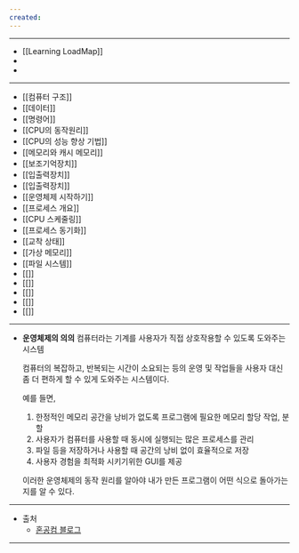 ```yaml
---
created:
---
```

---
- [[Learning LoadMap]]
- 
- 
---
- [[컴퓨터 구조]]
- [[데이터]]
- [[명령어]]
- [[CPU의 동작원리]]
- [[CPU의 성능 향상 기법]]
- [[메모리와 캐시 메모리]]
- [[보조기억장치]]
- [[입출력장치]]
- [[입출력장치]]
- [[운영체제 시작하기]]
- [[프로세스 개요]]
- [[CPU 스케줄링]]
- [[프로세스 동기화]]
- [[교착 상태]]
- [[가상 메모리]]
- [[파일 시스템]]
- [[]]
- [[]]
- [[]]
- [[]]
- [[]]
---
- **운영체제의 의의**
	컴퓨터라는 기계를 사용자가 직접 상호작용할 수 있도록 도와주는 시스템
	
	컴퓨터의 복잡하고, 반복되는 시간이 소요되는 등의 운영 및 작업들을 사용자 대신 좀 더 편하게 할 수 있게 도와주는 시스템이다.
	
	예를 들면, 
	
	1. 한정적인 메모리 공간을 낭비가 없도록 프로그램에 필요한 메모리 할당 작업, 분할
	2. 사용자가 컴퓨터를 사용할 때 동시에 실행되는 많은 프로세스를 관리
	3. 파일 등을 저장하거나 사용할 때 공간의 낭비 없이 효율적으로 저장
	4. 사용자 경험을 최적화 시키기위한 GUI를 제공
	   
	이러한 운영체제의 동작 원리를 알아야 내가 만든 프로그램이 어떤 식으로 돌아가는지를 알 수 있다.
---
- 출처
	- [혼공컴 블로그](https://velog.io/@mmodestaa/%ED%98%BC%EC%9E%90-%EA%B3%B5%EB%B6%80%ED%95%98%EB%8A%94-%EC%BB%B4%ED%93%A8%ED%84%B0-%EA%B5%AC%EC%A1%B0-%EC%9A%B4%EC%98%81%EC%B2%B4%EC%A0%9C-Section-1.-%EC%BB%B4%ED%93%A8%ED%84%B0-%EA%B5%AC%EC%A1%B0)
---